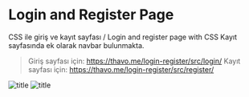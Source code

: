 # Login and Register Page
CSS ile giriş ve kayıt sayfası / Login and register page with CSS
Kayıt sayfasında ek olarak navbar bulunmakta.

> Giriş sayfası için: https://thavo.me/login-register/src/login/
> Kayıt sayfası için: https://thavo.me/login-register/src/register/

![title](https://i.hizliresim.com/1p8aid1.jpg)
![title](https://i.hizliresim.com/diofkfu.jpg)

